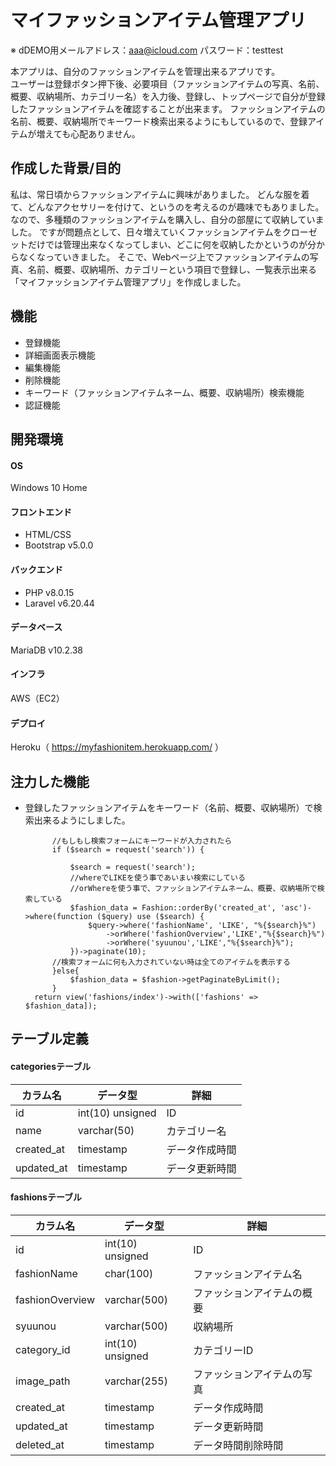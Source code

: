 # マイファッションアイテム管理アプリ
※ dDEMO用メールアドレス：aaa@icloud.com     パスワード：testtest


本アプリは、自分のファッションアイテムを管理出来るアプリです。\
ユーザーは登録ボタン押下後、必要項目（ファッションアイテムの写真、名前、概要、収納場所、カテゴリー名）を入力後、登録し、トップページで自分が登録したファッションアイテムを確認することが出来ます。
ファッションアイテムの名前、概要、収納場所でキーワード検索出来るようにもしているので、登録アイテムが増えても心配ありません。


## 作成した背景/目的

私は、常日頃からファッションアイテムに興味がありました。
どんな服を着て、どんなアクセサリーを付けて、というのを考えるのが趣味でもありました。
なので、多種類のファッションアイテムを購入し、自分の部屋にて収納していました。
ですが問題点として、日々増えていくファッションアイテムをクローゼットだけでは管理出来なくなってしまい、どこに何を収納したかというのが分からなくなっていきました。
そこで、Webページ上でファッションアイテムの写真、名前、概要、収納場所、カテゴリーという項目で登録し、一覧表示出来る「マイファッションアイテム管理アプリ」を作成しました。

## 機能
- 登録機能
- 詳細画面表示機能
- 編集機能
- 削除機能
- キーワード（ファッションアイテムネーム、概要、収納場所）検索機能
- 認証機能

## 開発環境
#### OS
Windows 10 Home

#### フロントエンド
- HTML/CSS
- Bootstrap v5.0.0

#### バックエンド
- PHP v8.0.15
- Laravel v6.20.44

#### データベース
MariaDB v10.2.38

#### インフラ
AWS（EC2）

#### デプロイ
Heroku（ https://myfashionitem.herokuapp.com/ ）


## 注力した機能
- 登録したファッションアイテムをキーワード（名前、概要、収納場所）で検索出来るようにしました。
            
            //もしもし検索フォームにキーワードが入力されたら
            if ($search = request('search')) {
                
                $search = request('search');
                //whereでLIKEを使う事であいまい検索にしている
                //orWhereを使う事で、ファッションアイテムネーム、概要、収納場所で検索している
                $fashion_data = Fashion::orderBy('created_at', 'asc')->where(function ($query) use ($search) {
                    $query->where('fashionName', 'LIKE', "%{$search}%")
                        ->orWhere('fashionOverview','LIKE',"%{$search}%")
                        ->orWhere('syuunou','LIKE',"%{$search}%");
                })->paginate(10);
            //検索フォームに何も入力されていない時は全てのアイテムを表示する
            }else{
                $fashion_data = $fashion->getPaginateByLimit();
            }
        return view('fashions/index')->with(['fashions' => $fashion_data]);
 




## テーブル定義
#### categoriesテーブル
|  カラム名  |  データ型  |  詳細  |
| ---- | ---- | ---- |
|  id  |  int(10) unsigned  |  ID  |
|  name  |  varchar(50)   |   カテゴリー名  |
|  created_at  |  timestamp  |  データ作成時間  |
|  updated_at |  timestamp  |  データ更新時間  |


#### fashionsテーブル
|  カラム名  |  データ型  |  詳細  |
| ---- | ---- | ---- |
|  id  |  int(10) unsigned   |  ID  |
|  fashionName  |  char(100)  |  ファッションアイテム名  |
|  fashionOverview  |  varchar(500)  |  ファッションアイテムの概要  |
|  syuunou  |  varchar(500)  |  収納場所  |
|  category_id  |  int(10) unsigned  |  カテゴリーID  |
|  image_path  |  varchar(255)  |  ファッションアイテムの写真  |
|  created_at  |  timestamp  |  データ作成時間  |
|  updated_at |  timestamp  |  データ更新時間  |
|  deleted_at |  timestamp  |  データ時間削除時間  |

